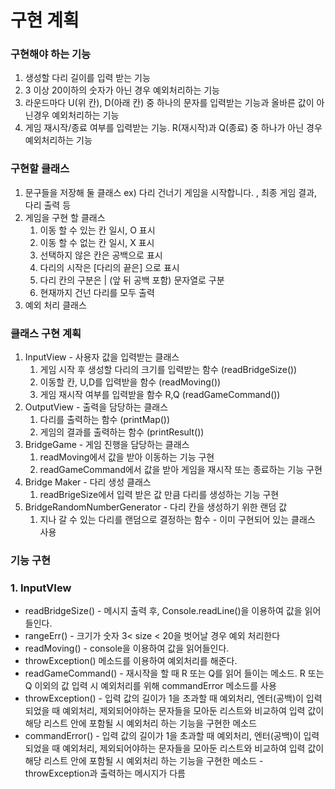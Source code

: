 # 구현 계획

### 구현해야 하는 기능

1. 생성할 다리 길이를 입력 받는 기능
2. 3 이상 20이하의 숫자가 아닌 경우 예외처리하는 기능
3. 라운드마다 U(위 칸), D(아래 칸) 중 하나의 문자를 입력받는 기능과 올바른 값이 아닌경우 예외처리하는 기능
4. 게임 재시작/종료 여부를 입력받는 기능. R(재시작)과 Q(종료) 중 하나가 아닌 경우 예외처리하는 기능

### 구현할 클래스

1. 문구들을 저장해 둘 클래스 ex) 다리 건너기 게임을 시작합니다. , 최종 게임 결과, 다리 출력 등
2. 게임을 구현 할 클래스
    1. 이동 할 수 있는 칸 일시, O 표시
    2. 이동 할 수 없는 칸 일시, X 표시
    3. 선택하지 않은 칸은 공백으로 표시
    4. 다리의 시작은 [다리의 끝은] 으로 표시
    5. 다리 칸의 구분은 | (앞 뒤 공백 포함) 문자열로 구분
    6. 현재까지 건넌 다리를 모두 출력
3. 예외 처리 클래스

### 클래스 구현 계획

1. InputView - 사용자 값을 입력받는 클래스
    1. 게임 시작 후 생성할 다리의 크기를 입력받는 함수 (readBridgeSize())
    2. 이동할 칸, U,D를 입력받을 함수 (readMoving())
    3. 게임 재시작 여부를 입력받을 함수 R,Q (readGameCommand())
2. OutputView - 출력을 담당하는 클래스
    1. 다리를 출력하는 함수 (printMap())
    2. 게임의 결과를 출력하는 함수 (printResult())
3. BridgeGame - 게임 진행을 담당하는 클래스
    1. readMoving에서 값을 받아 이동하는 기능 구현
    2. readGameCommand에서 값을 받아 게임을 재시작 또는 종료하는 기능 구현
4. Bridge Maker - 다리 생성 클래스
    1. readBrigeSize에서 입력 받은 값 만큼 다리를 생성하는 기능 구현
5. BridgeRandomNumberGenerator - 다리 칸을 생성하기 위한 랜덤 값
    1. 지나 갈 수 있는 다리를 랜덤으로 결정하는 함수 - 이미 구현되어 있는 클래스 사용

### 기능 구현

### 1. InputVIew
- readBridgeSize() - 메시지 출력 후, Console.readLine()을 이용하여 값을 읽어들인다.
- rangeErr() - 크기가 숫자 3< size < 20을 벗어날 경우 예외 처리한다
- readMoving() - console을 이용하여 값을 읽어들인다.
- throwException() 메소드를 이용하여 예외처리를 해준다.
- readGameCommand() - 재시작을 할 때 R 또는 Q를 읽어 들이는 메소드.
  R 또는 Q 이외의 값 입력 시 예외처리를 위해 commandError 메소드를 사용
- throwException() - 입력 값의 길이가 1을 초과할 때 예외처리,
  엔터(공백)이 입력 되었을 때 예외처리, 제외되어야하는 문자들을 모아둔
  리스트와 비교하여 입력 값이 해당 리스트 안에 포함될 시 예외처리
  하는 기능을 구현한 메소드
- commandError() - 입력 값의 길이가 1을 초과할 때 예외처리, 엔터(공백)이
  입력 되었을 때 예외처리, 제외되어야하는 문자들을 모아둔 리스트와
  비교하여 입력 값이 해당 리스트 안에 포함될 시 예외처리 하는 기능을
  구현한 메소드 - throwException과 출력하는 메시지가 다름






























